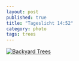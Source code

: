 ```yaml
---
layout: post
published: true
title: "Tageslicht 14:52"
category: photo
tags: trees
---
```


[![Backyard Trees](http://31.media.tumblr.com/c78ba7aa652b2658a0efe2cc8e11cff6/tumblr_mwscnlE7c91rive1ro1_500.jpg)](http://dr3wh0.tumblr.com/post/67989712041)
